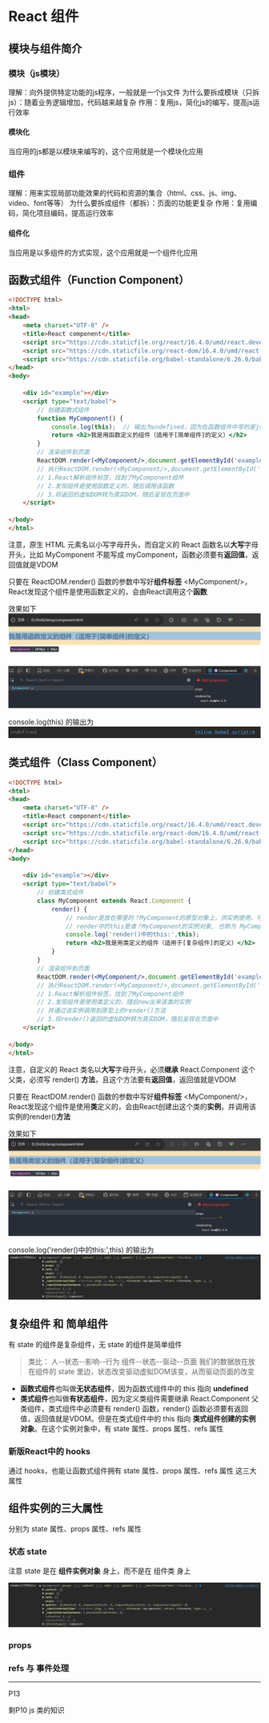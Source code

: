 # React 组件

## 模块与组件简介

### 模块（js模块）

理解：向外提供特定功能的js程序，一般就是一个js文件
为什么要拆成模块（只拆js）：随着业务逻辑增加，代码越来越复杂
作用：复用js，简化js的编写，提高js运行效率

#### 模块化

当应用的js都是以模块来编写的，这个应用就是一个模块化应用

### 组件

理解：用来实现局部功能效果的代码和资源的集合（html、css、js、img、video、font等等）
为什么要拆成组件（都拆）：页面的功能更复杂
作用：复用编码，简化项目编码，提高运行效率

#### 组件化

当应用是以多组件的方式实现，这个应用就是一个组件化应用

## 函数式组件（Function Component）

```html
<!DOCTYPE html>
<html>
<head>
    <meta charset="UTF-8" />
    <title>React component</title>
    <script src="https://cdn.staticfile.org/react/16.4.0/umd/react.development.js"></script>
    <script src="https://cdn.staticfile.org/react-dom/16.4.0/umd/react-dom.development.js"></script>
    <script src="https://cdn.staticfile.org/babel-standalone/6.26.0/babel.min.js"></script>
</head>
<body>

    <div id="example"></div>
    <script type="text/babel">
        // 创建函数式组件
        function MyComponent() {
            console.log(this);  // 输出为undefined，因为在函数组件中写的是jsx语法, jsx语法要经过babel.js编译成js语法，而babel开启了严格模式
            return <h2>我是用函数定义的组件（适用于[简单组件]的定义）</h2>
        }
        // 渲染组件到页面
        ReactDOM.render(<MyComponent/>,document.getElementById('example'))
        // 执行ReactDOM.render(<MyComponent/>,document.getElementById('example')) 之后：
        // 1.React解析组件标签，找到了MyComponent组件
        // 2.发现组件是使用函数定义的，随后调用该函数
        // 3.将返回的虚拟DOM转为真实DOM，随后呈现在页面中
    </script>

</body>
</html>
```

注意，原生 HTML 元素名以小写字母开头，而自定义的 React 函数名以**大写**字母开头，比如 MyComponent 不能写成 myComponent，函数必须要有**返回值**，返回值就是VDOM

只要在 ReactDOM.render() 函数的参数中写好**组件标签** \<MyComponent/\>，React发现这个组件是使用函数定义的，会由React调用这个**函数**

效果如下
![](resources/2023-11-15-20-50-01.png)

console.log(this) 的输出为
![](resources/2023-11-15-22-10-49.png)

## 类式组件（Class Component）

```html
<!DOCTYPE html>
<html>
<head>
    <meta charset="UTF-8" />
    <title>React component</title>
    <script src="https://cdn.staticfile.org/react/16.4.0/umd/react.development.js"></script>
    <script src="https://cdn.staticfile.org/react-dom/16.4.0/umd/react-dom.development.js"></script>
    <script src="https://cdn.staticfile.org/babel-standalone/6.26.0/babel.min.js"></script>
</head>
<body>

    <div id="example"></div>
    <script type="text/babel">
        // 创建类式组件
        class MyComponent extends React.Component {
            render() {
                // render是放在哪里的？MyComponent的原型对象上，供实例使用，可是实例在哪里？
                // render中的this是谁？MyComponent的实例对象, 也称为 MyComponent组件实例对象
                console.log('render()中的this:',this);
                return <h2>我是用类定义的组件（适用于[复杂组件]的定义）</h2>
            }
        }
        // 渲染组件到页面
        ReactDOM.render(<MyComponent/>,document.getElementById('example'))
        // 执行ReactDOM.render(<MyComponent/>,document.getElementById('test')) 之后
        // 1.React解析组件标签，找到了MyComponent组件
        // 2.发现组件是使用类定义的，随后new出来该类的实例
        // 并通过该实例调用到原型上的render()方法
        // 3.将render()返回的虚拟DOM转为真实DOM，随后呈现在页面中
    </script>

</body>
</html>
```

注意，自定义的 React 类名以**大写**字母开头，必须**继承** React.Component 这个父类，必须写 render() **方法**，且这个方法要有**返回值**，返回值就是VDOM

只要在 ReactDOM.render() 函数的参数中写好**组件标签** \<MyComponent/\>，React发现这个组件是使用**类**定义的，会由React创建出这个类的**实例**，并调用该实例的render()**方法**

效果如下
![](resources/2023-11-15-21-44-18.png)

console.log('render()中的this:',this) 的输出为
![](resources/2023-11-15-22-09-47.png)

## 复杂组件 和 简单组件

有 state 的组件是复杂组件，无 state 的组件是简单组件

> 类比：
> 人--状态--影响--行为
> 组件--状态--驱动--页面
> 我们的数据放在放在组件的 state 里边，状态改变驱动虚拟DOM该变，从而驱动页面的改变

- **函数式组件**也叫做**无状态组件**，因为函数式组件中的 this 指向 **undefined**
- **类式组件**也叫做**有状态组件**，因为定义类组件需要继承 React.Component 父类组件，类式组件中必须要有 render() 函数，render() 函数必须要有返回值，返回值就是VDOM。但是在类式组件中的 this 指向 **类式组件创建的实例对象**。在这个实例对象中，有 state 属性、props 属性、refs 属性

### 新版React中的 hooks

通过 hooks，也能让函数式组件拥有 state 属性、props 属性、refs 属性 这三大属性

## 组件实例的三大属性

分别为 state 属性、props 属性、refs 属性

### 状态 state

注意 state 是在 **组件实例对象** 身上，而不是在 组件类 身上

![](resources/2023-11-15-22-09-47.png)










### props










### refs 与 事件处理











---
P13



剩P10  js 类的知识






